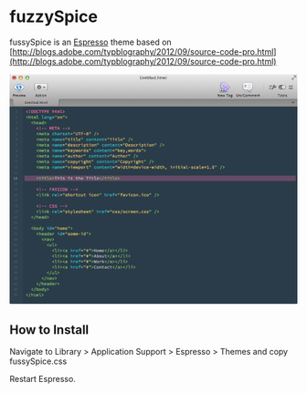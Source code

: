 fuzzySpice
==========

fussySpice is an [Espresso](http://macrabbit.com/espresso/) theme based on [http://blogs.adobe.com/typblography/2012/09/source-code-pro.html](http://blogs.adobe.com/typblography/2012/09/source-code-pro.html)

![Check out a preview](example.png "Check out a preview")

How to Install
--------------

Navigate to Library > Application Support > Espresso > Themes and copy fussySpice.css

Restart Espresso.
